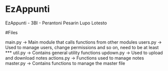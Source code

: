 # EzAppunti
EzAppunti - 3BI - Perantoni Pesarin Lupo Lotesto

#Files

main.py -> Main module that calls functions from other modules
users.py -> Used to manage users, change permissions and so on, need to be at least ***
util.py -> Contains general utility functions
updown.py -> Used to upload and download notes
actions.py -> Functions used to manage notes
master.py -> Contains functions to manage the master file